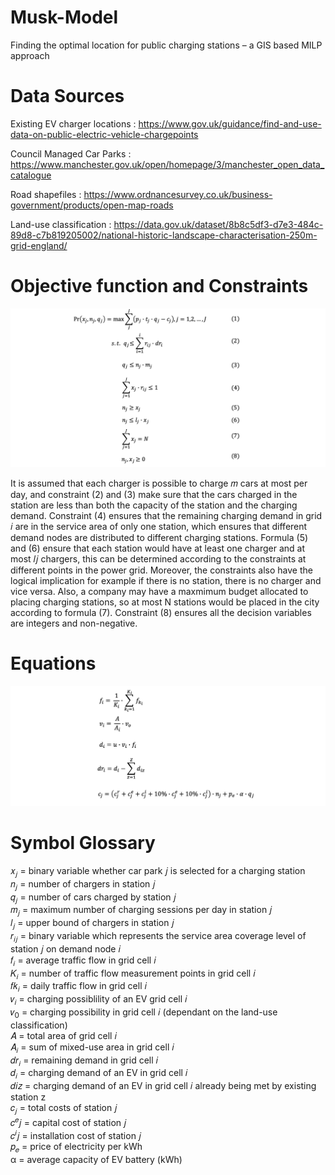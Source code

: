 # Musk-Model
Finding the optimal location for public charging stations – a GIS based MILP approach

# Data Sources
Existing EV charger locations : https://www.gov.uk/guidance/find-and-use-data-on-public-electric-vehicle-chargepoints

Council Managed Car Parks : https://www.manchester.gov.uk/open/homepage/3/manchester_open_data_catalogue

Road shapefiles : https://www.ordnancesurvey.co.uk/business-government/products/open-map-roads

Land-use classification : https://data.gov.uk/dataset/8b8c5df3-d7e3-484c-89d8-c7b819205002/national-historic-landscape-characterisation-250m-grid-england/

# Objective function and Constraints
<img src="screenshots/formulation.png" width=1000 >

It is assumed that each charger is possible to charge 𝑚 cars at most per day, and constraint (2) and (3) make sure that the cars charged in the station are less than both the capacity of the station and the charging demand. Constraint (4) ensures that the remaining charging demand in grid 𝑖 are in the service area of only one station, which ensures that different demand nodes are distributed to different charging stations. Formula (5) and (6) ensure that each station would have at least one charger and at most 𝑙𝑗 chargers, this can be determined according to the constraints at different points in the power grid. Moreover, the constraints also have the logical implication for example if there is no station, there is no charger and vice versa. Also, a company may have a maxmimum budget allocated to placing charging stations, so at most N stations would be placed in the city according to formula (7). Constraint (8) ensures all the decision variables are integers and non-negative.

# Equations
<img src="screenshots/equation.png" width=1000 >


# Symbol Glossary
𝑥<sub>𝑗</sub> = binary variable whether car park 𝑗 is selected for a charging station <br />
𝑛<sub>𝑗</sub> = number of chargers in station 𝑗 <br />
𝑞<sub>𝑗</sub> = number of cars charged by station 𝑗 <br />
𝑚<sub>𝑗</sub> = maximum number of charging sessions per day in station 𝑗 <br />
𝑙<sub>𝑗</sub> = upper bound of chargers in station 𝑗 <br />
𝑟<sub>𝑖𝑗</sub> = binary variable which represents the service area coverage level of station 𝑗 on demand node 𝑖 <br />
𝑓<sub>𝑖</sub> = average traffic flow in grid cell 𝑖 <br />
𝐾<sub>𝑖</sub> = number of traffic flow measurement points in grid cell 𝑖 <br />
𝑓𝑘<sub>𝑖</sub> = daily traffic flow in grid cell 𝑖 <br />
𝑣<sub>𝑖</sub> = charging possiblility of an EV grid cell 𝑖 <br />
𝑣<sub>0</sub> = charging possibility in grid cell 𝑖 (dependant on the land-use classification)<br />
𝐴 = total area of grid cell 𝑖 <br />
𝐴<sub>𝑖</sub> = sum of mixed-use area in grid cell 𝑖 <br />
𝑑𝑟<sub>𝑖</sub> = remaining demand in grid cell 𝑖 <br />
𝑑<sub>𝑖</sub> = charging demand of an EV in grid cell 𝑖 <br />
𝑑𝑖𝑧 = charging demand of an EV in grid cell 𝑖 already being met by existing station z <br />
𝑐<sub>𝑗</sub> = total costs of station 𝑗 <br />
𝑐<sup>𝑒</sup>𝑗 = capital cost of station 𝑗 <br />
𝑐<sup>𝑖</sup>𝑗 = installation cost of station 𝑗 <br />
𝑝<sub>𝑒</sub> = price of electricity per kWh <br />
α = average capacity of EV battery (kWh) <br />

